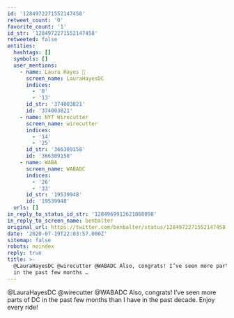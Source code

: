 ```yaml
---
id: '1284972271552147458'
retweet_count: '0'
favorite_count: '1'
id_str: '1284972271552147458'
retweeted: false
entities:
  hashtags: []
  symbols: []
  user_mentions:
    - name: Laura Hayes 🍣
      screen_name: LauraHayesDC
      indices:
        - '0'
        - '13'
      id_str: '374003821'
      id: '374003821'
    - name: NYT Wirecutter
      screen_name: wirecutter
      indices:
        - '14'
        - '25'
      id_str: '366309158'
      id: '366309158'
    - name: WABA
      screen_name: WABADC
      indices:
        - '26'
        - '33'
      id_str: '19539948'
      id: '19539948'
  urls: []
in_reply_to_status_id_str: '1284969912621060098'
in_reply_to_screen_name: benbalter
original_url: https://twitter.com/benbalter/status/1284972271552147458
date: '2020-07-19T22:03:57.000Z'
sitemap: false
robots: noindex
reply: true
title: >-
  @LauraHayesDC @wirecutter @WABADC Also, congrats! I’ve seen more parts of DC
  in the past few months …
---
```


@LauraHayesDC @wirecutter @WABADC Also, congrats! I’ve seen more parts of DC in the past few months than I have in the past decade. Enjoy every ride!